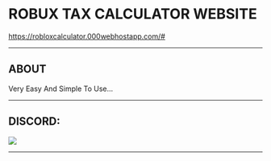 # ROBUX TAX CALCULATOR WEBSITE

https://robloxcalculator.000webhostapp.com/#

-----
## ABOUT

Very Easy And Simple To Use...

-----
## DISCORD:

<img src="https://discord.c99.nl/widget/theme-1/909623557670187090.png"/></a>

-----
